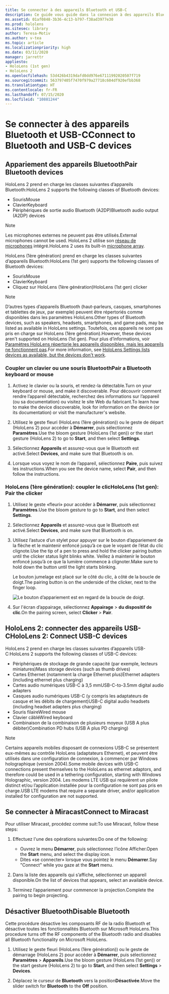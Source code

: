 ```yaml
---
title: Se connecter à des appareils Bluetooth et USB-C
description: Ce guide vous guide dans la connexion à des appareils Bluetooth et périphériques USB-C.
ms.assetid: 01af0848-3b36-4c13-b797-f38ad3977e30
ms.prod: hololens
ms.sitesec: library
author: Teresa-Motiv
ms.author: v-tea
ms.topic: article
ms.localizationpriority: high
ms.date: 03/11/2020
manager: jarrettr
appliesto:
- HoloLens (1st gen)
- HoloLens 2
ms.openlocfilehash: 53d426b4319dafd0dd976e67111992020507f719
ms.sourcegitcommit: 563797405f7470f979a27718c604df920efbb368
ms.translationtype: HT
ms.contentlocale: fr-FR
ms.lasthandoff: 07/15/2020
ms.locfileid: "10881244"
---
```

# <span data-ttu-id="bbcce-103">Se connecter à des appareils Bluetooth et USB-C</span><span class="sxs-lookup"><span data-stu-id="bbcce-103">Connect to Bluetooth and USB-C devices</span></span>

## <span data-ttu-id="bbcce-104">Appariement des appareils Bluetooth</span><span class="sxs-lookup"><span data-stu-id="bbcce-104">Pair Bluetooth devices</span></span>

<span data-ttu-id="bbcce-105">HoloLens 2 prend en charge les classes suivantes d’appareils Bluetooth:</span><span class="sxs-lookup"><span data-stu-id="bbcce-105">HoloLens 2 supports the following classes of Bluetooth devices:</span></span>

- <span data-ttu-id="bbcce-106">Souris</span><span class="sxs-lookup"><span data-stu-id="bbcce-106">Mouse</span></span>
- <span data-ttu-id="bbcce-107">Clavier</span><span class="sxs-lookup"><span data-stu-id="bbcce-107">Keyboard</span></span>
- <span data-ttu-id="bbcce-108">Périphériques de sortie audio Bluetooth (A2DP)</span><span class="sxs-lookup"><span data-stu-id="bbcce-108">Bluetooth audio output (A2DP) devices</span></span>

> [!NOTE]
> <span data-ttu-id="bbcce-109">Les microphones externes ne peuvent pas être utilisés.</span><span class="sxs-lookup"><span data-stu-id="bbcce-109">External microphones cannot be used.</span></span> <span data-ttu-id="bbcce-110">HoloLens 2 utilise son [réseau de microphones](hololens2-hardware.md#audio-and-speech) intégré.</span><span class="sxs-lookup"><span data-stu-id="bbcce-110">HoloLens 2 uses its built-in [microphone array](hololens2-hardware.md#audio-and-speech).</span></span>

<span data-ttu-id="bbcce-111">HoloLens (1ère génération) prend en charge les classes suivantes d’appareils Bluetooth:</span><span class="sxs-lookup"><span data-stu-id="bbcce-111">HoloLens (1st gen) supports the following classes of Bluetooth devices:</span></span>

- <span data-ttu-id="bbcce-112">Souris</span><span class="sxs-lookup"><span data-stu-id="bbcce-112">Mouse</span></span>
- <span data-ttu-id="bbcce-113">Clavier</span><span class="sxs-lookup"><span data-stu-id="bbcce-113">Keyboard</span></span>
- <span data-ttu-id="bbcce-114">Cliquez sur HoloLens (1ère génération)</span><span class="sxs-lookup"><span data-stu-id="bbcce-114">HoloLens (1st gen) clicker</span></span>

> [!NOTE]
> <span data-ttu-id="bbcce-115">D’autres types d’appareils Bluetooth (haut-parleurs, casques, smartphones et tablettes de jeux, par exemple) peuvent être répertoriés comme disponibles dans les paramètres HoloLens.</span><span class="sxs-lookup"><span data-stu-id="bbcce-115">Other types of Bluetooth devices, such as speakers, headsets, smartphones, and game pads, may be listed as available in HoloLens settings.</span></span> <span data-ttu-id="bbcce-116">Toutefois, ces appareils ne sont pas pris en charge sur HoloLens (1ère génération).</span><span class="sxs-lookup"><span data-stu-id="bbcce-116">However, these devices aren't supported on HoloLens (1st gen).</span></span> <span data-ttu-id="bbcce-117">Pour plus d’informations, voir [Paramètres HoloLens répertorie les appareils disponibles, mais les appareils ne fonctionnent pas](hololens-FAQ.md#hololens-settings-lists-devices-as-available-but-the-devices-dont-work).</span><span class="sxs-lookup"><span data-stu-id="bbcce-117">For more information, see [HoloLens Settings lists devices as available, but the devices don't work](hololens-FAQ.md#hololens-settings-lists-devices-as-available-but-the-devices-dont-work).</span></span>

### <span data-ttu-id="bbcce-118">Coupler un clavier ou une souris Bluetooth</span><span class="sxs-lookup"><span data-stu-id="bbcce-118">Pair a Bluetooth keyboard or mouse</span></span>

1. <span data-ttu-id="bbcce-119">Activez le clavier ou la souris, et rendez-la détectable.</span><span class="sxs-lookup"><span data-stu-id="bbcce-119">Turn on your keyboard or mouse, and make it discoverable.</span></span> <span data-ttu-id="bbcce-120">Pour découvrir comment rendre l’appareil détectable, recherchez des informations sur l’appareil (ou sa documentation) ou visitez le site Web du fabricant.</span><span class="sxs-lookup"><span data-stu-id="bbcce-120">To learn how to make the device discoverable, look for information on the device (or its documentation) or visit the manufacturer's website.</span></span>

1. <span data-ttu-id="bbcce-121">Utilisez le geste fleuri (HoloLens (1ère génération)) ou le geste de départ (HoloLens 2) pour accéder à **Démarrer**, puis sélectionnez **Paramètres**.</span><span class="sxs-lookup"><span data-stu-id="bbcce-121">Use the bloom gesture (HoloLens (1st gen)) or the start gesture (HoloLens 2) to go to **Start**, and then select **Settings**.</span></span>

1. <span data-ttu-id="bbcce-122">Sélectionnez **Appareils** et assurez-vous que le Bluetooth est activé.</span><span class="sxs-lookup"><span data-stu-id="bbcce-122">Select **Devices**, and make sure that Bluetooth is on.</span></span>  

1. <span data-ttu-id="bbcce-123">Lorsque vous voyez le nom de l’appareil, sélectionnez **Paire**, puis suivez les instructions.</span><span class="sxs-lookup"><span data-stu-id="bbcce-123">When you see the device name, select **Pair**, and then follow the instructions.</span></span>

### <span data-ttu-id="bbcce-124">HoloLens (1ère génération): coupler le clic</span><span class="sxs-lookup"><span data-stu-id="bbcce-124">HoloLens (1st gen): Pair the clicker</span></span>

1. <span data-ttu-id="bbcce-125">Utilisez le geste «fleuri» pour accéder à **Démarrer**, puis sélectionnez **Paramètres**.</span><span class="sxs-lookup"><span data-stu-id="bbcce-125">Use the bloom gesture to go to **Start**, and then select **Settings**.</span></span>

1. <span data-ttu-id="bbcce-126">Sélectionnez **Appareils** et assurez-vous que le Bluetooth est activé.</span><span class="sxs-lookup"><span data-stu-id="bbcce-126">Select **Devices**, and make sure that Bluetooth is on.</span></span>

1. <span data-ttu-id="bbcce-127">Utilisez l’astuce d’un stylet pour appuyer sur le bouton d’appariement de la flèche et le maintenir enfoncé jusqu’à ce que le voyant de l’état du clic clignote.</span><span class="sxs-lookup"><span data-stu-id="bbcce-127">Use the tip of a pen to press and hold the clicker pairing button until the clicker status light blinks white.</span></span> <span data-ttu-id="bbcce-128">Veillez à maintenir le bouton enfoncé jusqu’à ce que la lumière commence à clignoter.</span><span class="sxs-lookup"><span data-stu-id="bbcce-128">Make sure to hold down the button until the light starts blinking.</span></span>  

   <span data-ttu-id="bbcce-129">Le bouton jumelage est placé sur le côté du clic, à côté de la boucle de doigt.</span><span class="sxs-lookup"><span data-stu-id="bbcce-129">The pairing button is on the underside of the clicker, next to the finger loop.</span></span>
   
   ![Le bouton d’appariement est en regard de la boucle de doigt.](images/use-hololens-clicker-1.png)
   
1. <span data-ttu-id="bbcce-131">Sur l'écran d’appairage, sélectionnez **Appairage** > **du dispositif de clic**.</span><span class="sxs-lookup"><span data-stu-id="bbcce-131">On the pairing screen, select **Clicker** > **Pair**.</span></span>

## <span data-ttu-id="bbcce-132">HoloLens 2: connecter des appareils USB-C</span><span class="sxs-lookup"><span data-stu-id="bbcce-132">HoloLens 2: Connect USB-C devices</span></span>

<span data-ttu-id="bbcce-133">HoloLens 2 prend en charge les classes suivantes d’appareils USB-C:</span><span class="sxs-lookup"><span data-stu-id="bbcce-133">HoloLens 2 supports the following classes of USB-C devices:</span></span>

- <span data-ttu-id="bbcce-134">Périphériques de stockage de grande capacité (par exemple, lecteurs miniatures)</span><span class="sxs-lookup"><span data-stu-id="bbcce-134">Mass storage devices (such as thumb drives)</span></span>
- <span data-ttu-id="bbcce-135">Cartes Ethernet (notamment la charge Ethernet plus)</span><span class="sxs-lookup"><span data-stu-id="bbcce-135">Ethernet adapters (including ethernet plus charging)</span></span>
- <span data-ttu-id="bbcce-136">Cartes audio numériques USB-C à 3,5 mm</span><span class="sxs-lookup"><span data-stu-id="bbcce-136">USB-C-to-3.5mm digital audio adapters</span></span>
- <span data-ttu-id="bbcce-137">Casques audio numériques USB-C (y compris les adaptateurs de casque et les débits de chargement)</span><span class="sxs-lookup"><span data-stu-id="bbcce-137">USB-C digital audio headsets (including headset adapters plus charging)</span></span>
- <span data-ttu-id="bbcce-138">Souris filaire</span><span class="sxs-lookup"><span data-stu-id="bbcce-138">Wired mouse</span></span>
- <span data-ttu-id="bbcce-139">Clavier câblé</span><span class="sxs-lookup"><span data-stu-id="bbcce-139">Wired keyboard</span></span>
- <span data-ttu-id="bbcce-140">Combinaison de la combinaison de plusieurs moyeux (USB A plus débiter)</span><span class="sxs-lookup"><span data-stu-id="bbcce-140">Combination PD hubs (USB A plus PD charging)</span></span>

> [!NOTE]
> <span data-ttu-id="bbcce-141">Certains appareils mobiles disposant de connexions USB-C se présentent eux-mêmes au contrôle HoloLens (adaptateurs Ethernet), et peuvent être utilisés dans une configuration de connexion, à commencer par Windows holographique (version 2004).</span><span class="sxs-lookup"><span data-stu-id="bbcce-141">Some mobile devices with USB-C connections present themselves to the HoloLens as ethernet adaptors, and therefore could be used in a tethering configuration, starting with Windows Holographic, version 2004.</span></span> <span data-ttu-id="bbcce-142">Les modems LTE USB qui requièrent un pilote distinct et/ou l’application installée pour la configuration ne sont pas pris en charge.</span><span class="sxs-lookup"><span data-stu-id="bbcce-142">USB LTE modems that require a separate driver, and/or application installed for configuration are not supported.</span></span>

## <span data-ttu-id="bbcce-143">Se connecter à Miracast</span><span class="sxs-lookup"><span data-stu-id="bbcce-143">Connect to Miracast</span></span>

<span data-ttu-id="bbcce-144">Pour utiliser Miracast, procédez comme suit:</span><span class="sxs-lookup"><span data-stu-id="bbcce-144">To use Miracast, follow these steps:</span></span>

1. <span data-ttu-id="bbcce-145">Effectuez l'une des opérations suivantes:</span><span class="sxs-lookup"><span data-stu-id="bbcce-145">Do one of the following:</span></span>  

   - <span data-ttu-id="bbcce-146">Ouvrez le menu **Démarrer**, puis sélectionnez l’icône Afficher.</span><span class="sxs-lookup"><span data-stu-id="bbcce-146">Open the **Start** menu, and select the display icon.</span></span>
   - <span data-ttu-id="bbcce-147">Dites «se connecter» lorsque vous pointez le menu **Démarrer**.</span><span class="sxs-lookup"><span data-stu-id="bbcce-147">Say "Connect" while you gaze at the **Start** menu.</span></span>  

1. <span data-ttu-id="bbcce-148">Dans la liste des appareils qui s’affiche, sélectionnez un appareil disponible.</span><span class="sxs-lookup"><span data-stu-id="bbcce-148">On the list of devices that appears, select an available device.</span></span>

1. <span data-ttu-id="bbcce-149">Terminez l’appariement pour commencer la projection.</span><span class="sxs-lookup"><span data-stu-id="bbcce-149">Complete the pairing to begin projecting.</span></span>

## <span data-ttu-id="bbcce-150">Désactiver Bluetooth</span><span class="sxs-lookup"><span data-stu-id="bbcce-150">Disable Bluetooth</span></span>

<span data-ttu-id="bbcce-151">Cette procédure désactive les composants RF de la radio Bluetooth et désactive toutes les fonctionnalités Bluetooth sur Microsoft HoloLens.</span><span class="sxs-lookup"><span data-stu-id="bbcce-151">This procedure turns off the RF components of the Bluetooth radio and disables all Bluetooth functionality on Microsoft HoloLens.</span></span>

1. <span data-ttu-id="bbcce-152">Utilisez le geste fleuri (HoloLens (1ère génération)) ou le geste de démarrage (HoloLens 2) pour accéder à **Démarrer**, puis sélectionnez **Paramètres** > **Appareils**.</span><span class="sxs-lookup"><span data-stu-id="bbcce-152">Use the bloom gesture (HoloLens (1st gen)) or the start gesture (HoloLens 2) to go to **Start**, and then select **Settings** > **Devices**.</span></span>

1. <span data-ttu-id="bbcce-153">Déplacez le curseur de **Bluetooth** vers la position**Désactivée**.</span><span class="sxs-lookup"><span data-stu-id="bbcce-153">Move the slider switch for **Bluetooth** to the **Off** position.</span></span>
